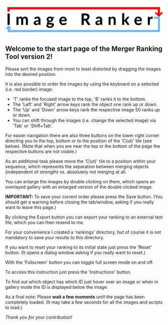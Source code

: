 ![alt text](./resources/logo.png)

## Welcome to the start page of the Merger Ranking Tool version 2!

Please sort the images from most to least distorted by dragging the images into the desired position.

It is also possible to order the images by using the keyboard on a selected (i.e. red border) image:

- 'T' ranks the focused image to the top, 'B' ranks it to the bottom. 
- The 'Left' and 'Right' arrow keys rank the object one rank up or down.
- The 'Up' and 'Down' arrow keys rank the respective image 50 ranks up or down. 
- You can shift through the images (i.e. change the selected image) via 'Tab' or 'Shift+Tab'.

For easier navigation there are also three buttons on the lower right corner directing you to the top, bottom or to the position of the 'C(ut)' tile (see below).  (Note that when you are near the top or the bottom of the page the respective buttons are not visible.) 

As an additional task please move the 'C(ut)' tile to a position within your sequence, which represents the separation between merging objects (independent of strength) vs. absolutely not merging at all. 

You can enlarge the images by double clicking on them, which opens an overlayed gallery with an enlarged version of the double clicked image. 

**IMPORTANT:** To save your current order please press the Save button. (You should get a warning before closing the tab/window, asking if you really want to leave this page.) 

By clicking the Export button you can export your ranking to an external text file, which you can then resend to me. 

For your convenience I created a 'rankings' directory, but of course it is not mandatory to save your results to this directory. 

If you want to reset your ranking to its initial state just press the 'Reset' button. (It opens a dialog window asking if you really want to reset.) 

With the 'Fullscreen' button you can toggle full screen mode on and off.

To access this instruction just press the 'Instructions' button. 

To find out which object has which ID just hover over an image or when in gallery mode the ID is displayed below the image.

As a final note: Please **wait a few moments** until the page has been completely loaded. (It may take a few seconds for all the images and scripts to load.)

*Thank you for your contribution!* 
